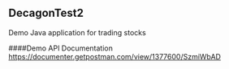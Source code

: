 ## DecagonTest2
Demo Java application for trading stocks

####Demo API Documentation
https://documenter.getpostman.com/view/1377600/SzmiWbAD
